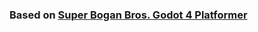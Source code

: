 ### Based on [Super Bogan Bros. Godot 4 Platformer](https://youtu.be/ZeEs4dhDp6E?list=PL4vjw0qHwNZKRgg6GxTkcu2zdeVMbZra0)
